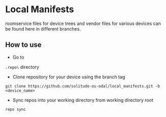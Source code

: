 # Local Manifests

roomservice files for device trees and vendor files for various devices can be found here in different branches. 

## How to use

* Go to 

`.repo\` directory
* Clone repository for your device using the branch tag

`git clone https://github.com/solitude-os-odal/local_manifests.git -b <device_name>`
* Sync repos into your working directory from working directory root

`repo sync`
